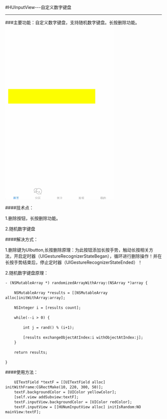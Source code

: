 #HUInputView---自定义数字键盘

---


###主要功能：自定义数字键盘，支持随机数字键盘。长按删除功能。
![image](https://github.com/wyhu/HUInputView/blob/master/NumInput.gif)

####技术点：

1.删除按钮，长按删除功能。

2.随机数字键盘

####解决方式：

1.删除键为UIbutton,长按删除原理：为此按钮添加长按手势，触动长按相关方法，开启定时器（UIGestureRecognizerStateBegan），循环进行删除操作！并在长按手势结束后，停止定时器（UIGestureRecognizerStateEnded）！

2.随机数字键盘原理：

```
- (NSMutableArray *) randomizedArrayWithArray:(NSArray *)array {
    
    NSMutableArray *results = [[NSMutableArray alloc]initWithArray:array];
    
    NSInteger i = [results count];
    
    while(--i > 0) {
        
        int j = rand() % (i+1);
        
        [results exchangeObjectAtIndex:i withObjectAtIndex:j];
    }
    
    return results;
    
}

```

####使用方法：

```
    UITextField *textF = [[UITextField alloc] initWithFrame:CGRectMake(10, 220, 300, 50)];
    textF.backgroundColor = [UIColor yellowColor];
    [self.view addSubview:textF];
    textF.inputView.backgroundColor = [UIColor redColor];
    textF.inputView = [[HUNumInputView alloc] initIsRandom:NO mainView:textF];
```



